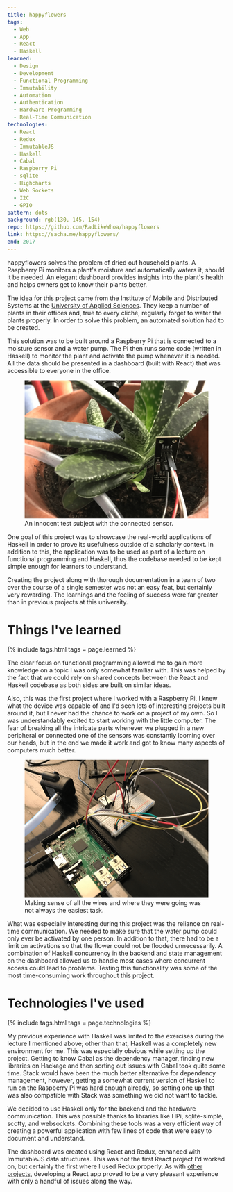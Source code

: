 ```yaml
---
title: happyflowers
tags:
  - Web
  - App
  - React
  - Haskell
learned:
  - Design
  - Development
  - Functional Programming
  - Immutability
  - Automation
  - Authentication
  - Hardware Programming
  - Real-Time Communication
technologies:
  - React
  - Redux
  - ImmutableJS
  - Haskell
  - Cabal
  - Raspberry Pi
  - sqlite
  - Highcharts
  - Web Sockets
  - I2C
  - GPIO
pattern: dots
background: rgb(130, 145, 154)
repo: https://github.com/RadLikeWhoa/happyflowers
link: https://sacha.me/happyflowers/
end: 2017
---
```


happyflowers solves the problem of dried out household plants. A Raspberry Pi monitors a plant's moisture and automatically waters it, should it be needed. An elegant dashboard provides insights into the plant's health and helps owners get to know their plants better.

The idea for this project came from the Institute of Mobile and Distributed Systems at the [University of Applied Sciences](http://fhnw.ch). They keep a number of plants in their offices and, true to every cliché, regularly forget to water the plants properly. In order to solve this problem, an automated solution had to be created.

This solution was to be built around a Raspberry Pi that is connected to a moisture sensor and a water pump. The Pi then runs some code (written in Haskell) to monitor the plant and activate the pump whenever it is needed. All the data should be presented in a dashboard (built with React) that was accessible to everyone in the office.

<figure>
  <img src="/assets/img/happyflowers/flower.png">
  <figcaption data-marginalia="right">An innocent test subject with the connected sensor.</figcaption>
</figure>

One goal of this project was to showcase the real-world applications of Haskell in order to prove its usefulness outside of a scholarly context. In addition to this, the application was to be used as part of a lecture on functional programming and Haskell, thus the codebase needed to be kept simple enough for learners to understand.

Creating the project along with thorough documentation in a team of two over the course of a single semester was not an easy feat, but certainly very rewarding. The learnings and the feeling of success were far greater than in previous projects at this university.

# Things I've learned

{% include tags.html tags = page.learned %}

The clear focus on functional programming allowed me to gain more knowledge on a topic I was only somewhat familiar with. This was helped by the fact that we could rely on shared concepts between the React and Haskell codebase as both sides are built on similar ideas.

Also, this was the first project where I worked with a Raspberry Pi. I knew what the device was capable of and I'd seen lots of interesting projects built around it, but I never had the chance to work on a project of my own. So I was understandably excited to start working with the little computer. The fear of breaking all the intricate parts whenever we plugged in a new peripheral or connected one of the sensors was constantly looming over our heads, but in the end we made it work and got to know many aspects of computers much better.

<figure>
  <img src="/assets/img/happyflowers/hardware.png">
  <figcaption data-marginalia="right">Making sense of all the wires and where they were going was not always the easiest task.</figcaption>
</figure>

What was especially interesting during this project was the reliance on real-time communication. We needed to make sure that the water pump could only ever be activated by one person. In addition to that, there had to be a limit on activations so that the flower could not be flooded unnecessarily. A combination of Haskell concurrency in the backend and state management on the dashboard allowed us to handle most cases where concurrent access could lead to problems. Testing this functionality was some of the most time-consuming work throughout this project.

# Technologies I've used

{% include tags.html tags = page.technologies %}

My previous experience with Haskell was limited to the exercises during the lecture I mentioned above; other than that, Haskell was a completely new environment for me. This was especially obvious while setting up the project. Getting to know Cabal as the dependency manager, finding new libraries on Hackage and then sorting out issues with Cabal took quite some time. Stack would have been the much better alternative for dependency management, however, getting a somewhat current version of Haskell to run on the Raspberry Pi was hard enough already, so setting one up that was also compatible with Stack was something we did not want to tackle.

We decided to use Haskell only for the backend and the hardware communication. This was possible thanks to libraries like HPi, sqlite-simple, scotty, and websockets. Combining these tools was a very efficient way of creating a powerful application with few lines of code that were easy to document and understand.

The dashboard was created using React and Redux, enhanced with ImmutableJS data structures. This was not the first React project I'd worked on, but certainly the first where I used Redux properly. As with [other projects](/projects/what-the-fuck-should-i-watch-tonight/), developing a React app proved to be a very pleasant experience with only a handful of issues along the way.
